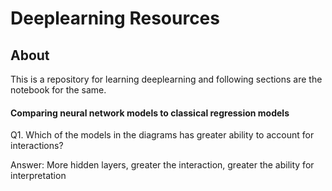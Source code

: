 # Deeplearning Resources

## About

This is a repository for learning deeplearning and following sections are the notebook for the same. 

#### Comparing neural network models to classical regression models
Q1. Which of the models in the diagrams has greater ability to account for interactions?

Answer: More hidden layers, greater the interaction, greater the ability for interpretation